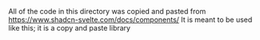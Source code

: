 All of the code in this directory was copied and pasted from https://www.shadcn-svelte.com/docs/components/
It is meant to be used like this; it is a copy and paste library
